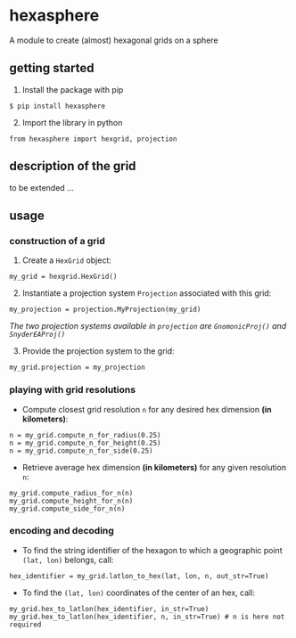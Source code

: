 # hexasphere
A module to create (almost) hexagonal grids on a sphere

## getting started

1. Install the package with pip

`$ pip install hexasphere`

2. Import the library in python

`from hexasphere import hexgrid, projection`

## description of the grid

to be extended ...

## usage

### construction of a grid

1. Create a `HexGrid` object:

`my_grid = hexgrid.HexGrid()`

2. Instantiate a projection system `Projection` associated with this grid:

`my_projection = projection.MyProjection(my_grid)`

*The two projection systems available in `projection` are `GnomonicProj()` and `SnyderEAProj()`*

3. Provide the projection system to the grid:

`my_grid.projection = my_projection`

### playing with grid resolutions

- Compute closest grid resolution `n` for any desired hex dimension **(in kilometers)**:

```
n = my_grid.compute_n_for_radius(0.25)
n = my_grid.compute_n_for_height(0.25)
n = my_grid.compute_n_for_side(0.25)
```

- Retrieve average hex dimension **(in kilometers)** for any given resolution `n`:

```
my_grid.compute_radius_for_n(n)
my_grid.compute_height_for_n(n)
my_grid.compute_side_for_n(n)
```

### encoding and decoding

- To find the string identifier of the hexagon to which a geographic point `(lat, lon)` belongs, call:

```
hex_identifier = my_grid.latlon_to_hex(lat, lon, n, out_str=True)
```

- To find the `(lat, lon)` coordinates of the center of an hex, call:

```
my_grid.hex_to_latlon(hex_identifier, in_str=True)
my_grid.hex_to_latlon(hex_identifier, n, in_str=True) # n is here not required
```
